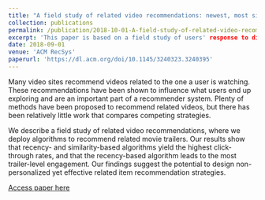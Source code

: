```yaml
---
title: "A field study of related video recommendations: newest, most similar, or most relevant?"
collection: publications
permalink: /publication/2018-10-01-A-field-study-of-related-video-recommendations
excerpt: 'This paper is based on a field study of users' response to different video recommendation algorithms.'
date: 2018-09-01
venue: 'ACM RecSys'
paperurl: 'https://dl.acm.org/doi/10.1145/3240323.3240395'
---
```



Many video sites recommend videos related to the one a user is watching. These recommendations have been shown to influence what users end up exploring and are an important part of a recommender system. Plenty of methods have been proposed to recommend related videos, but there has been relatively little work that compares competing strategies.

We describe a field study of related video recommendations, where we deploy algorithms to recommend related movie trailers. Our results show that recency- and similarity-based algorithms yield the highest click-through rates, and that the recency-based algorithm leads to the most trailer-level engagement. Our findings suggest the potential to design non-personalized yet effective related item recommendation strategies.

[Access paper here](https://dl.acm.org/doi/10.1145/3240323.3240395)

